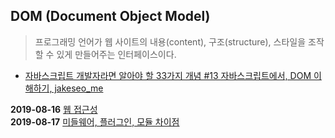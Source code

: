 ## DOM (Document Object Model)

> 프로그래밍 언어가 웹 사이트의 내용(content), 구조(structure),
스타일을 조작할 수 있게 만들어주는 인터페이스이다.

- [자바스크립트 개발자라면 알아야 할 33가지 개념 #13 자바스크립트에서, DOM 이해하기, jakeseo_me](https://velog.io/@jakeseo_me/2019-05-02-1105-%EC%9E%91%EC%84%B1%EB%90%A8-z4jv623o55)

**2019-08-16** [웹 접근성](https://happycorgi.tistory.com/41) <br>
**2019-08-17** [미들웨어, 플러그인, 모듈 차이점](https://happycorgi.tistory.com/44)